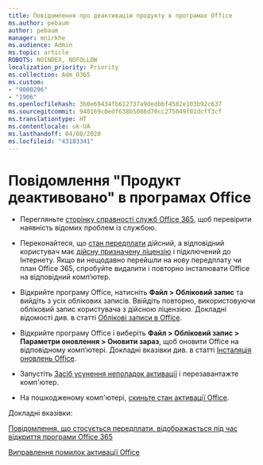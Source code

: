 ```yaml
---
title: Повідомлення про деактивацію продукту в програмах Office
ms.author: pebaum
author: pebaum
manager: mnirkhe
ms.audience: Admin
ms.topic: article
ROBOTS: NOINDEX, NOFOLLOW
localization_priority: Priority
ms.collection: Adm_O365
ms.custom:
- "9000296"
- "1906"
ms.openlocfilehash: 3b0e69434fb612737a9dedbbf4582e103b92c637
ms.sourcegitcommit: 940169c0edf638b5086d70cc275049f01dcff3cf
ms.translationtype: HT
ms.contentlocale: uk-UA
ms.lasthandoff: 04/08/2020
ms.locfileid: "43183341"
---
```

# <a name="product-deactivated-notice-in-office-apps"></a>Повідомлення "Продукт деактивовано" в програмах Office

- Перегляньте [сторінку справності служб Office 365](https://docs.microsoft.com/office365/enterprise/view-service-health), щоб перевірити наявність відомих проблем із службою.

- Переконайтеся, що [стан передплати](https://support.office.com/article/unlicensed-product-and-activation-errors-in-office-0d23d3c0-c19c-4b2f-9845-5344fedc4380#bkmk_checksubscription) дійсний, а відповідний користувач має [дійсну призначену ліцензію](https://support.office.com/article/997596B5-4173-4627-B915-36ABAC6786DC?wt.mc_id=Alchemy_ClientDIA) і підключений до Інтернету. Якщо ви нещодавно перейшли на нову передплату чи план Office 365, спробуйте видалити і повторно інсталювати Office на відповідний комп’ютер.

- Відкрийте програму Office, натисніть **Файл > Обліковий запис** та вийдіть з усіх облікових записів. Ввійдіть повторно, використовуючи обліковий запис користувача з дійсною ліцензією. Докладні відомості див. в статті [Облікові записи в Office](https://support.office.com/article/accounts-in-office-628ea040-f265-49de-b986-be09c3ebf8a9?ui=en-US&rs=en-GB&ad=GB).

- Відкрийте програму Office і виберіть **Файл > Обліковий запис > Параметри оновлення > Оновити зараз**, щоб оновити Office на відповідному комп’ютері. Докладні вказівки див. в статті [Інсталяція оновлень Office](https://support.office.com/article/install-office-updates-2ab296f3-7f03-43a2-8e50-46de917611c5).

- Запустіть [Засіб усунення неполадок активації](https://aka.ms/SARA-OfficeActivation-Alchemy) і перезавантажте комп'ютер.

- На пошкодженому комп'ютері, [скиньте стан активації Office](https://techcommunity.microsoft.com/t5/Office-365-ProPlus/Reset-Office-365-ProPlus-activation-state/td-p/331632).

Докладні вказівки: 

[Повідомлення, що стосується передплати, відображається під час відкриття програми Office 365](https://support.office.com/article/a-subscription-notice-appears-when-i-open-an-office-365-application-4cabe32c-f594-4c0e-9191-3d3ade10cceb)

[Виправлення помилок активації Office](https://support.office.com/article/unlicensed-product-and-activation-errors-in-office-0d23d3c0-c19c-4b2f-9845-5344fedc4380)
